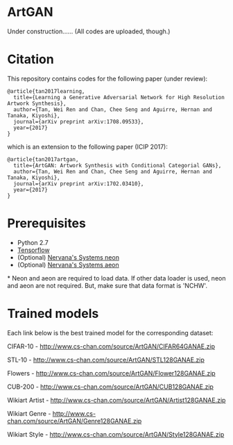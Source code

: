 # ArtGAN

Under construction...... (All codes are uploaded, though.)

# Citation
This repository contains codes for the following paper (under review):

```
@article{tan2017learning,
  title={Learning a Generative Adversarial Network for High Resolution Artwork Synthesis},
  author={Tan, Wei Ren and Chan, Chee Seng and Aguirre, Hernan and Tanaka, Kiyoshi},
  journal={arXiv preprint arXiv:1708.09533},
  year={2017}
}
```
which is an extension to the following paper (ICIP 2017): 
```
@article{tan2017artgan,
  title={ArtGAN: Artwork Synthesis with Conditional Categorial GANs},
  author={Tan, Wei Ren and Chan, Chee Seng and Aguirre, Hernan and Tanaka, Kiyoshi},
  journal={arXiv preprint arXiv:1702.03410},
  year={2017}
}
```

# Prerequisites
- Python 2.7
- [Tensorflow](https://github.com/tensorflow/tensorflow.git)
- (Optional) [Nervana's Systems neon](https://github.com/NervanaSystems/neon.git)
- (Optional) [Nervana's Systems aeon](https://github.com/NervanaSystems/aeon.git)

\* Neon and aeon are required to load data. If other data loader is used, neon and aeon are not required. But, make sure that data format is 'NCHW'.

# Trained models

Each link below is the best trained model for the corresponding dataset:

CIFAR-10 - http://www.cs-chan.com/source/ArtGAN/CIFAR64GANAE.zip

STL-10 - http://www.cs-chan.com/source/ArtGAN/STL128GANAE.zip

Flowers - http://www.cs-chan.com/source/ArtGAN/Flower128GANAE.zip

CUB-200 - http://www.cs-chan.com/source/ArtGAN/CUB128GANAE.zip

Wikiart Artist - http://www.cs-chan.com/source/ArtGAN/Artist128GANAE.zip

Wikiart Genre - http://www.cs-chan.com/source/ArtGAN/Genre128GANAE.zip

Wikiart Style - http://www.cs-chan.com/source/ArtGAN/Style128GANAE.zip
